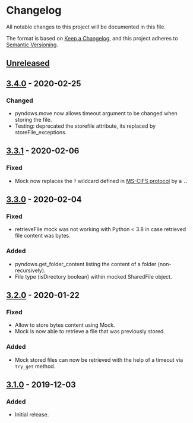 # Changelog
All notable changes to this project will be documented in this file.

The format is based on [Keep a Changelog](https://keepachangelog.com/en/1.0.0/),
and this project adheres to [Semantic Versioning](https://semver.org/spec/v2.0.0.html).

## [Unreleased]

## [3.4.0] - 2020-02-25
### Changed
- pyndows.move now allows timeout argument to be changed when storing the file.
- Testing: deprecated the storefile attribute, its replaced by storeFile_exceptions.

## [3.3.1] - 2020-02-06
### Fixed
- Mock now replaces the `?` wildcard defined in [MS-CIFS protocol](https://docs.microsoft.com/en-us/openspecs/windows_protocols/ms-cifs/dc92d939-ec45-40c8-96e5-4c4091e4ab43) by a `.`.

## [3.3.0] - 2020-02-04
### Fixed
- retrieveFile mock was not working with Python < 3.8 in case retrieved file content was bytes.

### Added
- pyndows.get_folder_content listing the content of a folder (non-recursively).
- File type (isDirectory boolean) within mocked SharedFile object.

## [3.2.0] - 2020-01-22
### Fixed
- Allow to store bytes content using Mock.
- Mock is now able to retrieve a file that was previously stored.

### Added
- Mock stored files can now be retrieved with the help of a timeout via `try_get` method.

## [3.1.0] - 2019-12-03
### Added
- Initial release.

[Unreleased]: https://github.com/Colin-b/pyndows/compare/v3.4.0...HEAD
[3.4.0]: https://github.com/Colin-b/pyndows/compare/v3.3.1...v3.4.0
[3.3.1]: https://github.com/Colin-b/pyndows/compare/v3.3.0...v3.3.1
[3.3.0]: https://github.com/Colin-b/pyndows/compare/v3.2.0...v3.3.0
[3.2.0]: https://github.com/Colin-b/pyndows/compare/v3.1.0...v3.2.0
[3.1.0]: https://github.com/Colin-b/pyndows/releases/tag/v3.1.0

